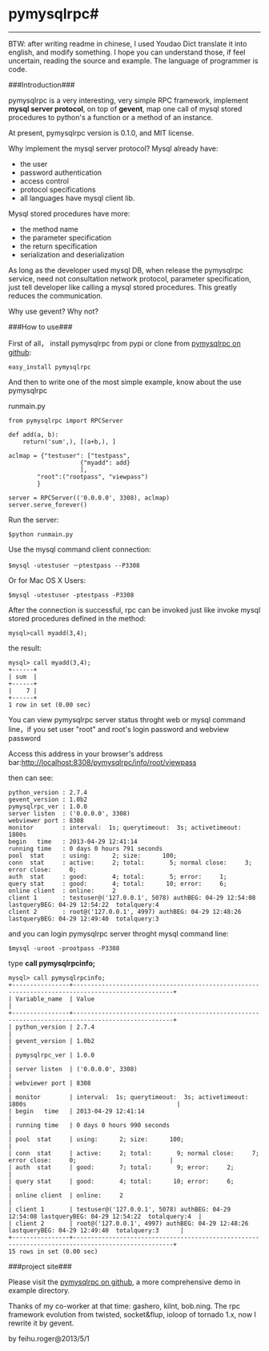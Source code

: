 # pymysqlrpc#

----------

BTW: after writing readme in chinese, I used Youdao Dict translate it into english, and modify something. I hope you can understand those, if feel uncertain, reading the source and example. The language of programmer is code.

###Introduction###

pymysqlrpc is a very interesting, very simple RPC framework, implement **mysql server protocol**,  on top of **gevent**,  map one call of mysql stored procedures to python's a function or a method of an instance.

At present, pymysqlrpc version is 0.1.0, and MIT license.

Why implement the mysql server protocol? Mysql already have:

- the user
- password authentication
- access control
- protocol specifications
- all languages have mysql client lib.

Mysql stored procedures have more:

- the method name
- the parameter specification
- the return specification
- serialization and deserialization

As long as the developer used mysql DB, when release the pymysqlrpc service, need not consultation network protocol, parameter specification, just tell developer like calling a mysql stored procedures. This greatly reduces the communication.

Why use gevent? Why not?

###How to use###

First of all， install pymysqlrpc from pypi or clone from [pymysqlrpc on github](http://www.github.com/feihuroger/pymysqlrpc):

	easy_install pymysqlrpc

And then to write one of the most simple example, know about the use pymysqlrpc

runmain.py

	from pymysqlrpc import RPCServer

	def add(a, b):
	    return('sum',), [(a+b,), ]

	aclmap = {"testuser": ["testpass",
						{"myadd": add}
						],
			"root":("rootpass", "viewpass")
			}

	server = RPCServer(('0.0.0.0', 3308), aclmap)
	server.serve_forever()


Run the server:

	$python runmain.py

Use the mysql command client connection:

	$mysql -utestuser －ptestpass --P3308

Or for Mac OS X Users:
	
	$mysql -utestuser -ptestpass -P3308
After the connection is successful, rpc can be invoked just like invoke mysql stored procedures defined in the method:

	mysql>call myadd(3,4);

the result:

	mysql> call myadd(3,4);
	+------+
	| sum  |
	+------+
	|    7 |
	+------+
	1 row in set (0.00 sec)

You can view pymysqlrpc server status throght web or mysql command line，if you set user "root" and root's login password and webview password

Access this address in your browser's address bar:[http://localhost:8308/pymysqlrpc/info/root/viewpass](http://localhost:8308/pymysqlrpc/info/root/viewpass)

then can see:

	python_version : 2.7.4
	gevent_version : 1.0b2
	pymysqlrpc_ver : 1.0.0
	server listen  : ('0.0.0.0', 3308)
	webviewer port : 8308
	monitor        : interval:  1s; querytimeout:  3s; activetimeout:  1800s
	begin   time   : 2013-04-29 12:41:14
	running time   : 0 days 0 hours 791 seconds
	pool  stat     : using:      2; size:      100;
	conn  stat     : active:     2; total:       5; normal close:     3; error close:     0;
	auth  stat     : good:       4; total:       5; error:     1;
	query stat     : good:       4; total:      10; error:     6;
	online client  : online:     2
	client 1       : testuser@('127.0.0.1', 5078) authBEG: 04-29 12:54:08 lastqueryBEG: 04-29 12:54:22  totalquery:4
	client 2       : root@('127.0.0.1', 4997) authBEG: 04-29 12:48:26 lastqueryBEG: 04-29 12:49:40  totalquery:3


and you can login pymysqlrpc server throght mysql command line:

	$mysql -uroot -prootpass -P3308

type  **call pymysqlrpcinfo;**

	mysql> call pymysqlrpcinfo;
	+----------------+--------------------------------------------------------------------------------------------------+
	| Variable_name  | Value                                                                                            |
	+----------------+--------------------------------------------------------------------------------------------------+
	| python_version | 2.7.4                                                                                            |
	| gevent_version | 1.0b2                                                                                            |
	| pymysqlrpc_ver | 1.0.0                                                                                            |
	| server listen  | ('0.0.0.0', 3308)                                                                                |
	| webviewer port | 8308                                                                                             |
	| monitor        | interval:  1s; querytimeout:  3s; activetimeout:  1800s                                          |
	| begin   time   | 2013-04-29 12:41:14                                                                              |
	| running time   | 0 days 0 hours 990 seconds                                                                       |
	| pool  stat     | using:      2; size:      100;                                                                   |
	| conn  stat     | active:     2; total:       9; normal close:     7; error close:     0;                          |
	| auth  stat     | good:       7; total:       9; error:     2;                                                     |
	| query stat     | good:       4; total:      10; error:     6;                                                     |
	| online client  | online:     2                                                                                    |
	| client 1       | testuser@('127.0.0.1', 5078) authBEG: 04-29 12:54:08 lastqueryBEG: 04-29 12:54:22  totalquery:4  |
	| client 2       | root@('127.0.0.1', 4997) authBEG: 04-29 12:48:26 lastqueryBEG: 04-29 12:49:40  totalquery:3      |
	+----------------+--------------------------------------------------------------------------------------------------+
	15 rows in set (0.00 sec)

###project site###

Please visit the [pymysqlrpc on github](http://www.github.com/feihuroger/pymysqlrpc "http://www.github.com/feihuroger/pymysqlrpc"), a more comprehensive demo in example directory.

Thanks of my co-worker at that time: gashero, kilnt, bob.ning. The rpc framework evolution from twisted, socket&flup, ioloop of tornado 1.x, now I rewrite it by gevent.

by feihu.roger@2013/5/1
